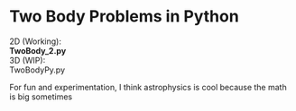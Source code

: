 # Two Body Problems in Python<br/>

2D (Working):<br/> **TwoBody_2.py** <br/>
3D (WIP):<br/> TwoBodyPy.py<br/>

For fun and experimentation, I think astrophysics is cool because the math is big sometimes<br/>
